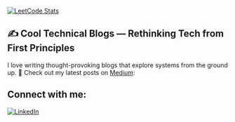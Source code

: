 [![LeetCode Stats](https://leetcard.jacoblin.cool/arshan8?ext=heatmap)](https://leetcode.com/arshan8/)


## ✍️ Cool Technical Blogs — Rethinking Tech from First Principles
I love writing thought-provoking blogs that explore systems from the ground up.
🔗 Check out my latest posts on [Medium](https://medium.com/@arshanshaik1199):


## Connect with me:
[![LinkedIn](https://img.shields.io/badge/LinkedIn-blue?style=for-the-badge&logo=linkedin)](https://www.linkedin.com/in/https://www.linkedin.com/in/arshan-shaik-83248b245/)

